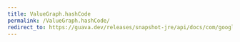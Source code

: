 ```yaml
---
title: ValueGraph.hashCode
permalink: /ValueGraph.hashCode/
redirect_to: https://guava.dev/releases/snapshot-jre/api/docs/com/google/common/graph/ValueGraph.html#hashCode--
---
```


